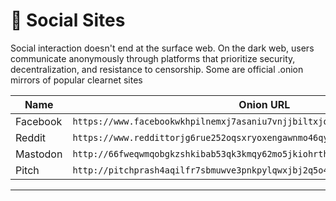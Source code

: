 # 👥 Social Sites

Social interaction doesn't end at the surface web. On the dark web, users communicate anonymously through platforms that prioritize security, decentralization, and resistance to censorship. Some are official .onion mirrors of popular clearnet sites

| Name              | Onion URL                                       |
|-------------------|--------------------------------------------------|
| Facebook | `https://www.facebookwkhpilnemxj7asaniu7vnjjbiltxjqhye3mhbshg7kx5tfyd.onion/` |
| Reddit | `https://www.reddittorjg6rue252oqsxryoxengawnmo46qy4kyii5wtqnwfj4ooad.onion/` |
| Mastodon | `http://66fweqwmqobgkzshkibab53qk3kmqy62mo5jkiohrth2nzied43cu4qd.onion/` |
| Pitch | `http://pitchprash4aqilfr7sbmuwve3pnkpylqwxjbj2q5o4szcfeea6d27yd.onion/` |

---

